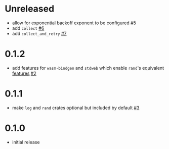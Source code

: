 # Unreleased

* allow for exponential backoff exponent to be configured [#5](https://github.com/softprops/again/pull/5)
* add `collect` [#6](https://github.com/softprops/again/pull/6)
* add `collect_and_retry` [#7](https://github.com/softprops/again/pull/7)

# 0.1.2

* add features for `wasm-bindgen` and `stdweb` which enable `rand`'s equivalent [features](https://github.com/rust-random/getrandom/tree/0ad1c7721455b644a775bb4647806ab631250c14#features) [#2](https://github.com/softprops/again/pull/2)

# 0.1.1

* make `log` and `rand` crates optional but included by default [#3](https://github.com/softprops/again/pull/3)

# 0.1.0

* initial release
